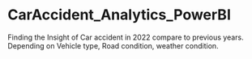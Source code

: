 # CarAccident_Analytics_PowerBI
Finding the Insight of Car accident in 2022 compare to previous years. Depending on Vehicle type, Road condition, weather condition.
